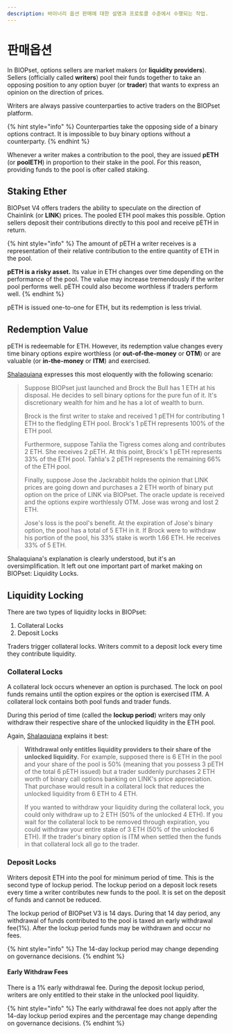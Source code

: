 ```yaml
---
description: 바이너리 옵션 판매에 대한 설명과 프로토콜 수준에서 수행되는 작업.
---
```


# 판매옵션

In BIOPset, options sellers are market makers \(or **liquidity providers**\). Sellers \(officially called **writers**\) pool their funds together to take an opposing position to any option buyer \(or **trader**\) that wants to express an opinion on the direction of prices.

Writers are always passive counterparties to active traders on the BIOPset platform.

{% hint style="info" %}
Counterparties take the opposing side of a binary options contract. It is impossible to buy binary options without a counterparty.
{% endhint %}

Whenever a writer makes a contribution to the pool, they are issued **pETH** \(or **poolETH**\) in proportion to their stake in the pool. For this reason, providing funds to the pool is ofter called staking.

## Staking Ether

BIOPset V4 offers traders the ability to speculate on the direction of Chainlink \(or **LINK**\) prices. The pooled ETH pool makes this possible. Option sellers deposit their contributions directly to this pool and receive pETH in return.

{% hint style="info" %}
The amount of pETH a writer receives is a representation of their relative contribution to the entire quantity of ETH in the pool.

**pETH is a risky asset.** Its value in ETH changes over time depending on the performance of the pool. The value may increase tremendously if the writer pool performs well. pETH could also become worthless if traders perform well.
{% endhint %}

pETH is issued one-to-one for ETH, but its redemption is less trivial.

## Redemption Value

pETH is redeemable for ETH. However, its redemption value changes every time binary options expire worthless \(or **out-of-the-money** or **OTM**\) or are valuable \(or **in-the-money** or **ITM**\) and exercised.

[Shalaquiana](https://twitter.com/shalaquiana) expresses this most eloquently with the following scenario:

> Suppose BIOPset just launched and Brock the Bull has 1 ETH at his disposal. He decides to sell binary options for the pure fun of it. It's discretionary wealth for him and he has a lot of wealth to burn.
>
> Brock is the first writer to stake and received 1 pETH for contributing 1 ETH to the fledgling ETH pool. Brock's 1 pETH represents 100% of the ETH pool.
>
> Furthermore, suppose Tahlia the Tigress comes along and contributes 2 ETH. She receives 2 pETH. At this point, Brock's 1 pETH represents 33% of the ETH pool. Tahlia's 2 pETH represents the remaining 66% of the ETH pool.
>
> Finally, suppose Jose the Jackrabbit holds the opinion that LINK prices are going down and purchases a 2 ETH worth of binary put option on the price of LINK via BIOPset. The oracle update is received and the options expire worthlessly OTM. Jose was wrong and lost 2 ETH.
>
> Jose's loss is the pool's benefit. At the expiration of Jose's binary option, the pool has a total of 5 ETH in it. If Brock were to withdraw his portion of the pool, his 33% stake is worth 1.66 ETH. He receives 33% of 5 ETH.

Shalaquiana's explanation is clearly understood, but it's an oversimplification. It left out one important part of market making on BIOPset: Liquidity Locks.

## Liquidity Locking

There are two types of liquidity locks in BIOPset:

1. Collateral Locks
2. Deposit Locks

Traders trigger collateral locks. Writers commit to a deposit lock every time they contribute liquidity.

### Collateral Locks

A collateral lock occurs whenever an option is purchased. The lock on pool funds remains until the option expires or the option is exercised ITM. A collateral lock contains both pool funds and trader funds.

During this period of time \(called the **lockup period**\) writers may only withdraw their respective share of the unlocked liquidity in the ETH pool.

Again, [Shalaquiana](https://twitter.com/shalaquiana) explains it best:

> **Withdrawal only entitles liquidity providers to their share of the unlocked liquidity.** For example, supposed there is 6 ETH in the pool and your share of the pool is 50% \(meaning that you possess 3 pETH of the total 6 pETH issued\) but a trader suddenly purchases 2 ETH worth of binary call options banking on LINK's price appreciation. That purchase would result in a collateral lock that reduces the unlocked liquidity from 6 ETH to 4 ETH.
>
> If you wanted to withdraw your liquidity during the collateral lock, you could only withdraw up to 2 ETH \(50% of the unlocked 4 ETH\). If you wait for the collateral lock to be removed through expiration, you could withdraw your entire stake of 3 ETH \(50% of the unlocked 6 ETH\). If the trader's binary option is ITM when settled then the funds in that collateral lock all go to the trader.

### Deposit Locks

Writers deposit ETH into the pool for minimum period of time. This is the second type of lockup period. The lockup period on a deposit lock resets every time a writer contributes new funds to the pool. It is set on the deposit of funds and cannot be reduced.

The lockup period of BIOPset V3 is 14 days. During that 14 day period, any withdrawal of funds contributed to the pool is taxed an early withdrawal fee\(1%\). After the lockup period funds may be withdrawn and occur no fees.

{% hint style="info" %}
The 14-day lockup period may change depending on governance decisions.
{% endhint %}

#### Early Withdraw Fees

There is a 1% early withdrawal fee. During the deposit lockup period, writers are only entitled to their stake in the unlocked pool liquidity.

{% hint style="info" %}
The early withdrawal fee does not apply after the 14-day lockup period expires and the percentage may change depending on governance decisions.
{% endhint %}


